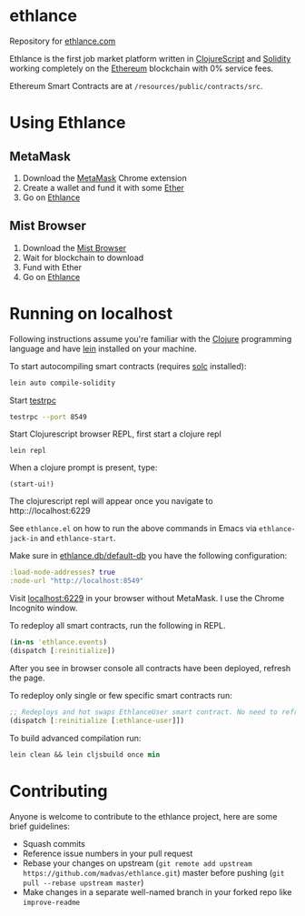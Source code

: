 # ethlance

Repository for [ethlance.com](http://ethlance.com) 

Ethlance is the first job market platform written in [ClojureScript](https://clojurescript.org/) and [Solidity](https://solidity.readthedocs.io/en/develop/) working completely on the [Ethereum](https://ethereum.org/) blockchain with 0% service fees.

Ethereum Smart Contracts are at `/resources/public/contracts/src`.

# Using Ethlance

## MetaMask

1. Download the [MetaMask](https://metamask.io/) Chrome extension
2. Create a wallet and fund it with some [Ether](https://ethereum.stackexchange.com/questions/1915/how-do-i-buy-ethereum-with-usd)
3. Go on [Ethlance](http://ethlance.com/)

## Mist Browser

1. Download the [Mist Browser](https://github.com/ethereum/mist)
2. Wait for blockchain to download
3. Fund with Ether
4. Go on [Ethlance](http://ethlance.com/)

# Running on localhost

Following instructions assume you're familiar with the [Clojure](https://clojure.org/) programming language and have [lein](https://leiningen.org/) installed on your machine.

To start autocompiling smart contracts (requires [solc](https://github.com/ethereum/solidity) installed):
```bash
lein auto compile-solidity
```

Start [testrpc](https://github.com/ethereumjs/testrpc)
```bash
testrpc --port 8549
```

Start Clojurescript browser REPL, first start a clojure repl
```
lein repl
```

When a clojure prompt is present, type:
```
(start-ui!)
```
The clojurescript repl will appear once you navigate to http:://localhost:6229


See `ethlance.el` on how to run the above commands in Emacs via `ethlance-jack-in` and `ethlance-start`.

Make sure in [ethlance.db/default-db](https://github.com/madvas/ethlance/blob/master/src/cljs/ethlance/db.cljs) you have the following configuration:
```clojure
:load-node-addresses? true
:node-url "http://localhost:8549"
```
Visit [localhost:6229](http://localhost:6229/) in your browser without MetaMask. I use the Chrome Incognito window. 

To redeploy all smart contracts, run the following in REPL.
```clojure
(in-ns 'ethlance.events)
(dispatch [:reinitialize])
```
After you see in browser console all contracts have been deployed, refresh the page.

To redeploy only single or few specific smart contracts run:
```clojure
;; Redeploys and hot swaps EthlanceUser smart contract. No need to refresh page.
(dispatch [:reinitialize [:ethlance-user]])
```

To build advanced compilation run:
```clojure
lein clean && lein cljsbuild once min
```

# Contributing

Anyone is welcome to contribute to the ethlance project, here are some brief guidelines:

* Squash commits
* Reference issue numbers in your pull request
* Rebase your changes on upstream (```git remote add upstream https://github.com/madvas/ethlance.git```) master before pushing (```git pull --rebase upstream master```)
* Make changes in a separate well-named branch in your forked repo like ```improve-readme```
